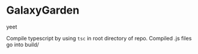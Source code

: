 # GalaxyGarden
yeet

Compile typescript by using ```tsc``` in root directory of repo.
Compiled .js files go into build/
